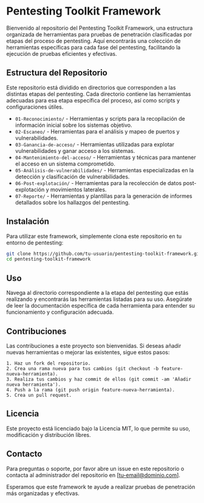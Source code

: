 # Pentesting Toolkit Framework

Bienvenido al repositorio del Pentesting Toolkit Framework, una estructura organizada de herramientas para pruebas de penetración clasificadas por etapas del proceso de pentesting. Aquí encontrarás una colección de herramientas específicas para cada fase del pentesting, facilitando la ejecución de pruebas eficientes y efectivas.

## Estructura del Repositorio

Este repositorio está dividido en directorios que corresponden a las distintas etapas del pentesting. Cada directorio contiene las herramientas adecuadas para esa etapa específica del proceso, así como scripts y configuraciones útiles.

- `01-Reconocimiento/` - Herramientas y scripts para la recopilación de información inicial sobre los sistemas objetivo.
- `02-Escaneo/` - Herramientas para el análisis y mapeo de puertos y vulnerabilidades.
- `03-Ganancia-de-acceso/` - Herramientas utilizadas para explotar vulnerabilidades y ganar acceso a los sistemas.
- `04-Mantenimiento-del-acceso/` - Herramientas y técnicas para mantener el acceso en un sistema comprometido.
- `05-Análisis-de-vulnerabilidades/` - Herramientas especializadas en la detección y clasificación de vulnerabilidades.
- `06-Post-explotación/` - Herramientas para la recolección de datos post-explotación y movimientos laterales.
- `07-Reporte/` - Herramientas y plantillas para la generación de informes detallados sobre los hallazgos del pentesting.

## Instalación

Para utilizar este framework, simplemente clona este repositorio en tu entorno de pentesting:

```bash
git clone https://github.com/tu-usuario/pentesting-toolkit-framework.git
cd pentesting-toolkit-framework
```

## Uso
Navega al directorio correspondiente a la etapa del pentesting que estás realizando y encontrarás las herramientas listadas para su uso. Asegúrate de leer la documentación específica de cada herramienta para entender su funcionamiento y configuración adecuada.

## Contribuciones
Las contribuciones a este proyecto son bienvenidas. Si deseas añadir nuevas herramientas o mejorar las existentes, sigue estos pasos:
```
1. Haz un fork del repositorio.
2. Crea una rama nueva para tus cambios (git checkout -b feature-nueva-herramienta).
3. Realiza tus cambios y haz commit de ellos (git commit -am 'Añadir nueva herramienta').
4. Push a la rama (git push origin feature-nueva-herramienta).
5. Crea un pull request.
```
## Licencia
Este proyecto está licenciado bajo la Licencia MIT, lo que permite su uso, modificación y distribución libres.

## Contacto
Para preguntas o soporte, por favor abre un issue en este repositorio o contacta al administrador del repositorio en [tu-email@dominio.com].

Esperamos que este framework te ayude a realizar pruebas de penetración más organizadas y efectivas.
